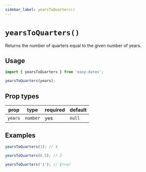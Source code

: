 ```yaml
---
sidebar_label: yearsToQuarters()
---
```


# `yearsToQuarters()`
Returns the number of quarters equal to the given number of years.

## Usage
```javascript
import { yearsToQuarters } from 'easy-dates';

yearsToQuarters(years);
```

## Prop types

| prop    | type     | required | default  |
|---------|----------|----------|----------|
| `years` | `number` | yes      | `null`   |

## Examples
```javascript
yearsToQuarters(1); // 4
```

```javascript
yearsToQuarters(0.5); // 2
```

```javascript
yearsToQuarters('1'); // Error
```